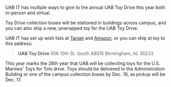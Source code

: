 UAB IT has multiple ways to give to the annual UAB Toy Drive this year both in-person and virtual.

Toy Drive collection boxes will be stationed in buildings across campus, and you can also ship a new, unwrapped toy for the UAB Toy Drive.

UAB IT has set up wish lists at [<span class="underline">Target</span>](https://www.target.com/gift-registry/giftgiver?registryId=6a09bc1b94c6442186b2444b17b1f588&lnk=registry_custom_url) and [<span class="underline">Amazon</span>](https://www.amazon.com/registries/custom/UZABFKXEY40N/guest-view), or you can ship at toy to this address:

> **UAB Toy Drive**
> 506 10th St. South
> AB515
> Birmingham, AL 35233

This year marks the 28th year that UAB will be collecting toys for the U.S. Marines\' Toys for Tots drive. Toys should be delivered to the Administration Building or one of the campus collection boxes by Dec. 16, as pickup will be Dec. 17.

